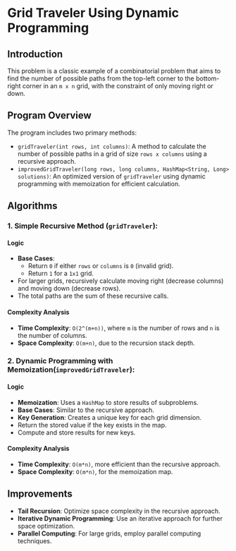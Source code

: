 # Grid Traveler Using Dynamic Programming

## Introduction

This problem is a classic example of a combinatorial problem that aims to find the number of possible paths from the top-left corner to the bottom-right corner in an `m x n` grid, with the constraint of only moving right or down.

## Program Overview

The program includes two primary methods:

- `gridTraveler(int rows, int columns)`: A method to calculate the number of possible paths in a grid of size `rows x columns` using a recursive approach.
- `improvedGridTraveler(long rows, long columns, HashMap<String, Long> solutions)`: An optimized version of `gridTraveler` using dynamic programming with memoization for efficient calculation.

## Algorithms

### **1. Simple Recursive Method (`gridTraveler`):**

#### Logic

- **Base Cases**:
  - Return `0` if either `rows` or `columns` is `0` (invalid grid).
  - Return `1` for a `1x1` grid.
- For larger grids, recursively calculate moving right (decrease columns) and moving down (decrease rows).
- The total paths are the sum of these recursive calls.

#### Complexity Analysis

- **Time Complexity**: `O(2^(m+n))`, where `m` is the number of rows and `n` is the number of columns.
- **Space Complexity**: `O(m+n)`, due to the recursion stack depth.

### **2. Dynamic Programming with Memoization(`improvedGridTraveler`):**

#### Logic

- **Memoization**: Uses a `HashMap` to store results of subproblems.
- **Base Cases**: Similar to the recursive approach.
- **Key Generation**: Creates a unique key for each grid dimension.
- Return the stored value if the key exists in the map.
- Compute and store results for new keys.

#### Complexity Analysis

- **Time Complexity**: `O(m*n)`, more efficient than the recursive approach.
- **Space Complexity**: `O(m*n)`, for the memoization map.

## Improvements

- **Tail Recursion**: Optimize space complexity in the recursive approach.
- **Iterative Dynamic Programming**: Use an iterative approach for further space optimization.
- **Parallel Computing**: For large grids, employ parallel computing techniques.
